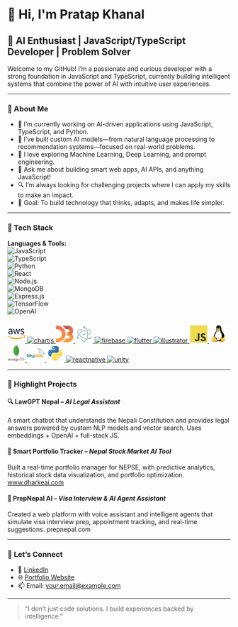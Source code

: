 # 👋 Hi, I'm Pratap Khanal

## 🚀 AI Enthusiast | JavaScript/TypeScript Developer | Problem Solver

Welcome to my GitHub! I’m a passionate and curious developer with a strong foundation in JavaScript and TypeScript, currently building intelligent systems that combine the power of AI with intuitive user experiences.

---

### 🧠 About Me

- 🔭 I’m currently working on AI-driven applications using JavaScript, TypeScript, and Python.
- 🤖 I’ve built custom AI models—from natural language processing to recommendation systems—focused on real-world problems.
- 🌱 I love exploring Machine Learning, Deep Learning, and prompt engineering.
- 💬 Ask me about building smart web apps, AI APIs, and anything JavaScript!
- 🔍 I’m always looking for challenging projects where I can apply my skills to make an impact.
- 🎯 Goal: To build technology that thinks, adapts, and makes life simpler.

---

### 💼 Tech Stack

**Languages & Tools:**  
![JavaScript](https://img.shields.io/badge/-JavaScript-black?style=flat-square&logo=javascript)  
![TypeScript](https://img.shields.io/badge/-TypeScript-black?style=flat-square&logo=typescript)  
![Python](https://img.shields.io/badge/-Python-black?style=flat-square&logo=python)  
![React](https://img.shields.io/badge/-React-black?style=flat-square&logo=react)  
![Node.js](https://img.shields.io/badge/-Node.js-black?style=flat-square&logo=node.js)  
![MongoDB](https://img.shields.io/badge/-MongoDB-black?style=flat-square&logo=mongodb)  
![Express.js](https://img.shields.io/badge/-Express.js-black?style=flat-square&logo=express)  
![TensorFlow](https://img.shields.io/badge/-TensorFlow-black?style=flat-square&logo=tensorflow)  
![OpenAI](https://img.shields.io/badge/-OpenAI-black?style=flat-square&logo=openai)


<h3 align="left"></h3>
<p align="left"> <a href="https://aws.amazon.com" target="_blank" rel="noreferrer"> <img src="https://raw.githubusercontent.com/devicons/devicon/master/icons/amazonwebservices/amazonwebservices-original-wordmark.svg" alt="aws" width="40" height="40"/> </a> <a href="https://www.chartjs.org" target="_blank" rel="noreferrer"> <img src="https://www.chartjs.org/media/logo-title.svg" alt="chartjs" width="40" height="40"/> </a> <a href="https://d3js.org/" target="_blank" rel="noreferrer"> <img src="https://raw.githubusercontent.com/devicons/devicon/master/icons/d3js/d3js-original.svg" alt="d3js" width="40" height="40"/> </a> <a href="https://www.electronjs.org" target="_blank" rel="noreferrer"> <img src="https://raw.githubusercontent.com/devicons/devicon/master/icons/electron/electron-original.svg" alt="electron" width="40" height="40"/> </a> <a href="https://firebase.google.com/" target="_blank" rel="noreferrer"> <img src="https://www.vectorlogo.zone/logos/firebase/firebase-icon.svg" alt="firebase" width="40" height="40"/> </a> <a href="https://flutter.dev" target="_blank" rel="noreferrer"> <img src="https://www.vectorlogo.zone/logos/flutterio/flutterio-icon.svg" alt="flutter" width="40" height="40"/> </a> <a href="https://www.adobe.com/in/products/illustrator.html" target="_blank" rel="noreferrer"> <img src="https://www.vectorlogo.zone/logos/adobe_illustrator/adobe_illustrator-icon.svg" alt="illustrator" width="40" height="40"/> </a> <a href="https://developer.mozilla.org/en-US/docs/Web/JavaScript" target="_blank" rel="noreferrer"> <img src="https://raw.githubusercontent.com/devicons/devicon/master/icons/javascript/javascript-original.svg" alt="javascript" width="40" height="40"/> </a> <a href="https://www.linux.org/" target="_blank" rel="noreferrer"> <img src="https://raw.githubusercontent.com/devicons/devicon/master/icons/linux/linux-original.svg" alt="linux" width="40" height="40"/> </a> <a href="https://www.mongodb.com/" target="_blank" rel="noreferrer"> <img src="https://raw.githubusercontent.com/devicons/devicon/master/icons/mongodb/mongodb-original-wordmark.svg" alt="mongodb" width="40" height="40"/> </a> <a href="https://www.mysql.com/" target="_blank" rel="noreferrer"> <img src="https://raw.githubusercontent.com/devicons/devicon/master/icons/mysql/mysql-original-wordmark.svg" alt="mysql" width="40" height="40"/> </a> <a href="https://www.python.org" target="_blank" rel="noreferrer"> <img src="https://raw.githubusercontent.com/devicons/devicon/master/icons/python/python-original.svg" alt="python" width="40" height="40"/> </a> <a href="https://reactnative.dev/" target="_blank" rel="noreferrer"> <img src="https://reactnative.dev/img/header_logo.svg" alt="reactnative" width="40" height="40"/> </a> <a href="https://unity.com/" target="_blank" rel="noreferrer"> <img src="https://www.vectorlogo.zone/logos/unity3d/unity3d-icon.svg" alt="unity" width="40" height="40"/> </a> </p>


---

### 🧪 Highlight Projects

#### 🔍 **LawGPT Nepal** – *AI Legal Assistant*  
A smart chatbot that understands the Nepali Constitution and provides legal answers powered by custom NLP models and vector search. Uses embeddings + OpenAI + full-stack JS.

#### 🎯 **Smart Portfolio Tracker** – *Nepal Stock Market AI Tool*  
Built a real-time portfolio manager for NEPSE, with predictive analytics, historical stock data visualization, and portfolio optimization.
www.dharkeai.com

#### 🎨 **PrepNepal AI** – *Visa Interview & AI Agent Assistant*  
Created a web platform with voice assistant and intelligent agents that simulate visa interview prep, appointment tracking, and real-time suggestions.
prepnepal.com



---

### 🤝 Let’s Connect

- 🔗 [LinkedIn](https://www.linkedin.com/in/YOUR_LINKEDIN)
- 🌐 [Portfolio Website](https://YOUR-WEBSITE.com)
- 📫 Email: your.email@example.com

---

> “I don’t just code solutions. I build experiences backed by intelligence.”

